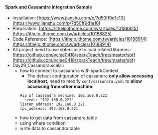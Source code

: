 #### Spark and Cassandra Integration Sample
* installation: [https://www.jianshu.com/p/7d50ff9d1e10](https://www.jianshu.com/p/7d50ff9d1e10)
* Preparation: [https://ithelp.ithome.com.tw/articles/10188825](https://ithelp.ithome.com.tw/articles/10188825)
* Code Reference: [https://ithelp.ithome.com.tw/articles/10188914](https://ithelp.ithome.com.tw/articles/10188914)
* All project need to use sbteclipse to load related libraries: [https://github.com/yclee0418/sparkTeach/tree/master/sbt](https://github.com/yclee0418/sparkTeach/tree/master/sbt)
* Day29_Cassandra.scala : 
  * how to connect to cassandra with sparkContext
    * The default configuration of cassandra <B>only allow accessing localhost</B>, need to modify `conf/cassandra.yaml` to <B>allow accessing from other machine</B>: 
    <pre><code>#ip of cassandra mechine: 192.168.0.221
    - seeds: "192.168.0.221"
    listen_address: 192.168.0.221
    rpc_address: 192.168.0.221
    </code></pre>
  * how to get data from cassandra table 
  * using where condition
  * write data to cassandra table
